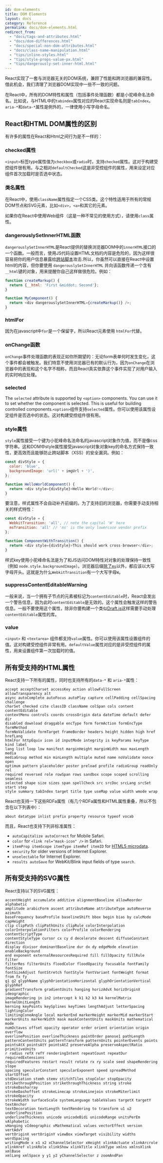 ```yaml
---
id: dom-elements
title: DOM Elements
layout: docs
category: Reference
permalink: docs/dom-elements.html
redirect_from:
  - "docs/tags-and-attributes.html"
  - "docs/dom-differences.html"
  - "docs/special-non-dom-attributes.html"
  - "docs/class-name-manipulation.html"
  - "tips/inline-styles.html"
  - "tips/style-props-value-px.html"
  - "tips/dangerously-set-inner-html.html"
---
```


React实现了一套与浏览器无关的DOM系统，兼顾了性能和跨浏览器的兼容性。借此机会，我们清理了浏览器DOM实现中一些不一致的问题。

在React中，所有的DOM特性和属性（包括事件处理函数）都是小驼峰命名法命名。比如说，与HTML中的`tabindex`属性对应的React实现命名则是`tabIndex`。`aria-*`和`data-*`属性是例外的，一律使用小写字母命名。

## React和HTML DOM属性的区别

有许多的属性在React和Html之间行为是不一样的：

### checked属性

`<input>`标签type属性值为`checkbox`或`radio`时，支持`checked`属性。这对于构建受控组件很有用。与之相对`defaultChecked`这是非受控组件的属性，用来设定对应组件首次加载时是否选中状态。

### 类名属性

在React中，使用`className`属性指定一个CSS类。这个特性适用于所有的常规DOM节点和SVG元素，比如`<div>`，`<a>`和其它的元素。

如果你在React中使用Web组件（这是一种不常见的使用方式），请使用`class`属性。

### dangerouslySetInnerHTML函数

`dangerouslySetInnerHTML`是React提供的替换浏览器DOM中的`innerHTML`接口的一个函数。一般而言，使用JS代码设置HTML文档的内容是危险的，因为这样很容易把你的用户信息暴露给[跨站脚本](https://en.wikipedia.org/wiki/Cross-site_scripting)攻击.所以，你虽然可以直接在React中设置html的内容，但你要使用 `dangerouslySetInnerHTML` 并向该函数传递一个含有`__html`键的对象，用来提醒你自己这样做很危险。例如：

```js
function createMarkup() {
  return {__html: 'First &middot; Second'};
}

function MyComponent() {
  return <div dangerouslySetInnerHTML={createMarkup()} />;
}
```

### htmlFor

因为在javascript中`for`是一个保留字，所以React元素使用 `htmlFor`代替。

### onChange函数

`onChange`事件处理函数的表现正如你所期望的：无论form表单何时发生变化，这个事件都会被触发。我们特意不使用浏览器已有的默认行为，因为`onChange`在浏览器中的表现和这个名字不相称，而且React真实依靠这个事件实现了对用户输入的实时响应处理。

### selected

The `selected` attribute is supported by `<option>` components. You can use it to set whether the component is selected. This is useful for building controlled components.`<option>`组件支持`selected`属性。你可以使用该属性设定组件是否选中的状态。这对构建受控组件很有用。

### style属性

 `style`属性接受一个键为小驼峰命名法命名的javascript对象作为值，而不是像css字符串。这和DOM中style属性接受javascript对象对象key的命名方式保持一致性，更高效而且能够防止跨站脚本（XSS）的安全漏洞。例如：

```js
const divStyle = {
  color: 'blue',
  backgroundImage: 'url(' + imgUrl + ')',
};

function HelloWorldComponent() {
  return <div style={divStyle}>Hello World!</div>;
}
```

要注意，样式属性不会自动补齐前缀的。为了支持旧的浏览器，你需要手动支持相关的样式特性：

```js
const divStyle = {
  WebkitTransition: 'all', // note the capital 'W' here
  msTransition: 'all' // 'ms' is the only lowercase vendor prefix
};

function ComponentWithTransition() {
  return <div style={divStyle}>This should work cross-browser</div>;
}
```

样式key使用小驼峰命名法是为了和JS访问DOM特性对对象的处理保持一致性（例如 `node.style.backgroundImage`）。浏览器后缀[除了`ms`](http://www.andismith.com/blog/2012/02/modernizr-prefixed/)以外，都应该以大写字母开头。这就是为什么`WebkitTransition`有一个大写字母`W`。

### suppressContentEditableWarning

一般来说，当一个拥有子节点的元素被标记为`contentEditable`时，React会发出一个警告信息，因为此时`contentEditable`是无效的。这个属性会触发这样的警告信息。一般不要使用这个属性，除非你要构建一个类似[Draft.js](https://facebook.github.io/draft-js/)这样需要手动处理`contentEditable`属性的库。

### value

`<input>` 和 `<textarea>` 组件都支持`value`属性。你可以使用该属性设置组件的值。这对构建受控组件非常有用。`defaultValue`属性对应的是非受控组件的属性，用来设置组件第一次加载时的值。

## 所有受支持的HTML属性

React支持一下所有的属性，同时也支持所有的`data-*` 和 `aria-*`属性：

```
accept acceptCharset accessKey action allowFullScreen allowTransparency alt
async autoComplete autoFocus autoPlay capture cellPadding cellSpacing challenge
charSet checked cite classID className colSpan cols content contentEditable
contextMenu controls coords crossOrigin data dateTime default defer dir
disabled download draggable encType form formAction formEncType formMethod
formNoValidate formTarget frameBorder headers height hidden high href hrefLang
htmlFor httpEquiv icon id inputMode integrity is keyParams keyType kind label
lang list loop low manifest marginHeight marginWidth max maxLength media
mediaGroup method min minLength multiple muted name noValidate nonce open
optimum pattern placeholder poster preload profile radioGroup readOnly rel
required reversed role rowSpan rows sandbox scope scoped scrolling seamless
selected shape size sizes span spellCheck src srcDoc srcLang srcSet start step
style summary tabIndex target title type useMap value width wmode wrap
```

React也支持一下这些RDFa属性（有几个RDFa属性和HTML属性重叠，所以不包含在以下列表中）：

```
about datatype inlist prefix property resource typeof vocab
```

而且，React也支持下列非标准属性：

- `autoCapitalize autoCorrect` for Mobile Safari.
- `color` for `<link rel="mask-icon" />` in Safari.
- `itemProp itemScope itemType itemRef itemID` for [HTML5 microdata](http://schema.org/docs/gs.html).
- `security` for older versions of Internet Explorer.
- `unselectable` for Internet Explorer.
- `results autoSave` for WebKit/Blink input fields of type `search`.

## 所有受支持的SVG属性

React支持以下的SVG属性：

```
accentHeight accumulate additive alignmentBaseline allowReorder alphabetic
amplitude arabicForm ascent attributeName attributeType autoReverse azimuth
baseFrequency baseProfile baselineShift bbox begin bias by calcMode capHeight
clip clipPath clipPathUnits clipRule colorInterpolation
colorInterpolationFilters colorProfile colorRendering contentScriptType
contentStyleType cursor cx cy d decelerate descent diffuseConstant direction
display divisor dominantBaseline dur dx dy edgeMode elevation enableBackground
end exponent externalResourcesRequired fill fillOpacity fillRule filter
filterRes filterUnits floodColor floodOpacity focusable fontFamily fontSize
fontSizeAdjust fontStretch fontStyle fontVariant fontWeight format from fx fy
g1 g2 glyphName glyphOrientationHorizontal glyphOrientationVertical glyphRef
gradientTransform gradientUnits hanging horizAdvX horizOriginX ideographic
imageRendering in in2 intercept k k1 k2 k3 k4 kernelMatrix kernelUnitLength
kerning keyPoints keySplines keyTimes lengthAdjust letterSpacing lightingColor
limitingConeAngle local markerEnd markerHeight markerMid markerStart
markerUnits markerWidth mask maskContentUnits maskUnits mathematical mode
numOctaves offset opacity operator order orient orientation origin overflow
overlinePosition overlineThickness paintOrder panose1 pathLength
patternContentUnits patternTransform patternUnits pointerEvents points
pointsAtX pointsAtY pointsAtZ preserveAlpha preserveAspectRatio primitiveUnits
r radius refX refY renderingIntent repeatCount repeatDur requiredExtensions
requiredFeatures restart result rotate rx ry scale seed shapeRendering slope
spacing specularConstant specularExponent speed spreadMethod startOffset
stdDeviation stemh stemv stitchTiles stopColor stopOpacity
strikethroughPosition strikethroughThickness string stroke strokeDasharray
strokeDashoffset strokeLinecap strokeLinejoin strokeMiterlimit strokeOpacity
strokeWidth surfaceScale systemLanguage tableValues targetX targetY textAnchor
textDecoration textLength textRendering to transform u1 u2 underlinePosition
underlineThickness unicode unicodeBidi unicodeRange unitsPerEm vAlphabetic
vHanging vIdeographic vMathematical values vectorEffect version vertAdvY
vertOriginX vertOriginY viewBox viewTarget visibility widths wordSpacing
writingMode x x1 x2 xChannelSelector xHeight xlinkActuate xlinkArcrole
xlinkHref xlinkRole xlinkShow xlinkTitle xlinkType xmlns xmlnsXlink xmlBase
xmlLang xmlSpace y y1 y2 yChannelSelector z zoomAndPan

```
